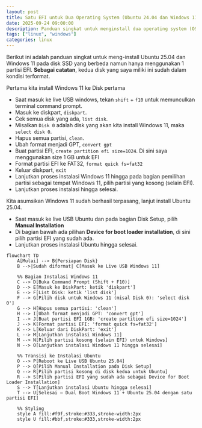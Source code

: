 ```yaml
---
layout: post
title: Satu EFI untuk Dua Operating System (Ubuntu 24.04 dan Windows 11) pada dua disk yang berbeda
date: 2025-09-24 09:00:00
description: Panduan singkat untuk menginstall dua operating system (OS) atau biasa disebut sebagai Dual Boot namun hanya menggunakan satu partisi EFI.
tags: ["linux", "windows"]
categories: linux
---
```


Berikut ini adalah panduan singkat untuk meng-install Ubuntu 25.04 dan Windows 11 pada disk SSD yang berbeda namun hanya menggunakan 1 partisi EFI. **Sebagai catatan**, kedua disk yang saya miliki ini sudah dalam kondisi terformat.

Pertama kita install Windows 11 ke Disk pertama

- Saat masuk ke live USB windows, tekan `shift` + `f10` untuk memunculkan terminal command prompt.
- Masuk ke diskpart, `diskpart`.
- Cek semua disk yang ada, `list disk`.
- Misalkan `Disk 0` adalah disk yang akan kita install Windows 11, maka `select disk 0`.
- Hapus semua partisi, `clean`.
- Ubah format menjadi GPT, `convert gpt`
- Buat partisi EFI, `create partition efi size=1024`. Di sini saya menggunakan size 1 GB untuk EFI
- Format partisi EFI ke FAT32, `format quick fs=fat32`
- Keluar diskpart, `exit`
- Lanjutkan proses instalasi Windows 11 hingga pada bagian pemilihan partisi sebagai tempat Windows 11, pilih partisi yang kosong (selain EFI).
- Lanjutkan proses instalasi hingga selesai.

Kita asumsikan Windows 11 sudah berhasil terpasang, lanjut install Ubuntu 25.04.

- Saat masuk ke live USB Ubuntu dan pada bagian Disk Setup, pilih **Manual Installation**
- Di bagian bawah ada pilihan **Device for boot loader installation**, di sini pilih partisi EFI yang sudah ada.
- Lanjutkan proses instalasi Ubuntu hingga selesai.

```mermaid
flowchart TD
    A[Mulai] --> B{Persiapan Disk}
    B -->|Sudah diformat| C[Masuk ke Live USB Windows 11]
    
    %% Bagian Instalasi Windows 11
    C --> D[Buka Command Prompt (Shift + F10)]
    D --> E[Masuk ke DiskPart: ketik 'diskpart']
    E --> F[List Disk: ketik 'list disk']
    F --> G[Pilih disk untuk Windows 11 (misal Disk 0): 'select disk 0']
    G --> H[Hapus semua partisi: 'clean']
    H --> I[Ubah format menjadi GPT: 'convert gpt']
    I --> J[Buat partisi EFI 1GB: 'create partition efi size=1024']
    J --> K[Format partisi EFI: 'format quick fs=fat32']
    K --> L[Keluar dari DiskPart: 'exit']
    L --> M[Lanjutkan instalasi Windows 11]
    M --> N[Pilih partisi kosong (selain EFI) untuk Windows]
    N --> O[Lanjutkan instalasi Windows 11 hingga selesai]
    
    %% Transisi ke Instalasi Ubuntu
    O --> P[Reboot ke Live USB Ubuntu 25.04]
    P --> Q[Pilih Manual Installation pada Disk Setup]
    Q --> R[Pilih partisi kosong di disk kedua untuk Ubuntu]
    R --> S[Pilih partisi EFI yang sudah ada sebagai Device for Boot Loader Installation]
    S --> T[Lanjutkan instalasi Ubuntu hingga selesai]
    T --> U[Selesai – Dual Boot Windows 11 + Ubuntu 25.04 dengan satu partisi EFI]
    
    %% Styling
    style A fill:#f9f,stroke:#333,stroke-width:2px
    style U fill:#bbf,stroke:#333,stroke-width:2px

```